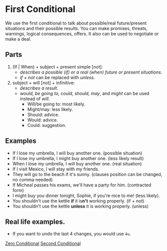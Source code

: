 # First Conditional

We use the first conditional to talk about possible/real future/present situations and their possible results. You can make promises, threats, warnings, logical consequences, offers. It also can be used to negotiate or make a deal.

## Parts
1. (If | When) + subject + present simple [not]:
    * _describes a possible (if) or a real (when) future or present situations_.
    * _if + not_ can be replaced with _unless_.
2. subject + will [not] + infinitive:
    * _describes a result_.
    * _would, be going to, could, should, may_, and _might_ can be used instead of _will_.
        * Will/be going to: most likely.
        * Might/may: less likely.
        * Should: advice.
        * Would: advice.
        * Could: suggestion.

## Examples
* If I lose my umbrella, I will buy another one. (possible situation)
* If I lose my umbrella, I might buy another one. (less likely result)
* When I lose my umbrella, I will buy another one. (real situation)
* If I visit Mexico, I will stay with my friends.
* They will go to the beach if it's sunny. (clauses position can be changed, no comma needed)
* If Micheal passes his exams, we'll have a party for him. (contracted form)
* I might buy you dinner tonight, Sophie, if you're nice to me! (less likely).
* You shouldn't use the kettle **if** it is**n't** working properly. (if + not)
* You shouldn't use the kettle **unless** it is working properly. (unless)

## Real life examples.
* If you want to undo the last 4 changes, you would use `4u`.

[Zero Conditional](./zero-conditional.md)
[Second Conditional](./second-conditional.md)
